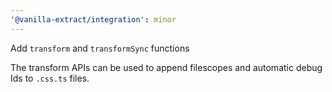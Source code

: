 ```yaml
---
'@vanilla-extract/integration': minor
---
```


Add `transform` and `transformSync` functions

The transform APIs can be used to append filescopes and automatic debug Ids to `.css.ts` files.
